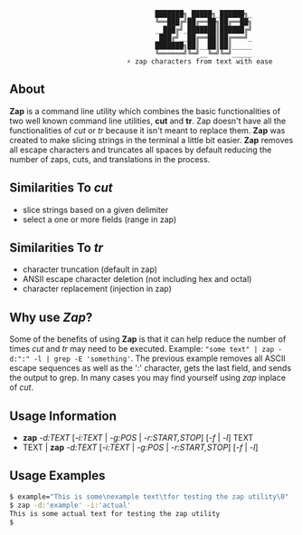                                         ███████╗_█████╗_██████╗_
                                        ╚══███╔╝██╔══██╗██╔══██╗
                                        __███╔╝_███████║██████╔╝
                                        _███╔╝__██╔══██║██╔═══╝_
                                        ███████╗██║__██║██║_____
                                        ╚══════╝╚═╝__╚═╝╚═╝_____
                                 ⚡ zap characters from text with ease

## About

**Zap** is a command line utility which combines the basic functionalities of two well known command line utilities, **cut** and **tr**. Zap doesn't have all the functionalities of *cut* or *tr* because it isn't meant to replace them. **Zap** was created to make slicing strings in the terminal a little bit easier. **Zap** removes all escape characters and truncates all spaces by default reducing the number of zaps, cuts, and translations in the process.

## Similarities To *cut*

- slice strings based on a given delimiter
- select a one or more fields (range in zap)

## Similarities To *tr*

- character truncation (default in zap)
- ANSII escape character deletion (not including hex and octal)
- character replacement (injection in zap)


## Why use *Zap*?

Some of the benefits of using **Zap** is that it can help reduce the number of times *cut* and *tr* may need to be executed. Example: `"some text" | zap -d:":" -l | grep -E 'something'`. The previous example removes all ASCII escape sequences as well as the ':' character, gets the last field, and sends the output to grep. In many cases you may find yourself using *zap* inplace of *cut*.

## Usage Information

- **zap** *-d:TEXT* [*-i:TEXT* | *-g:POS* | *-r:START,STOP*] [*-f* | *-l*] TEXT
- TEXT | **zap** *-d:TEXT* [*-i:TEXT* | *-g:POS* | *-r:START,STOP*] [*-f* | *-l*]

## Usage Examples

``` bash
$ example="This is some\nexample text\tfor testing the zap utility\0"
$ zap -d:'example' -i:'actual'
This is some actual text for testing the zap utility
$
```
